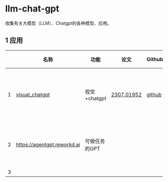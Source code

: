 # llm-chat-gpt

 收集有关大模型（LLM）、Chatgpt的各种模型、应用。



## 1 应用

|      | 名称                                                         | 功能          | 论文                                           | Github                                            | 使用情况                    |
| ---- | ------------------------------------------------------------ | ------------- | ---------------------------------------------- | ------------------------------------------------- | --------------------------- |
| 1    | [visual_chatgpt](https://huggingface.co/spaces/microsoft/visual_chatgpt) | 视觉+chatgpt  | [2307.01952](https://arxiv.org/abs/2307.01952) | [github](https://github.com/microsoft/TaskMatrix) | hf出错，colab可搭，效果勉强 |
| 2    | https://agentgpt.reworkd.ai                                  | 可做任务的GPT |                                                |                                                   | 可用，每天免费5个任务       |
| 3    |                                                              |               |                                                |                                                   |                             |

